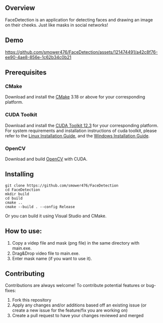 ## Overview

FaceDetection is an application for detecting faces and drawing an image on their cheeks. Just like masks in social networks!

## Demo

https://github.com/smower476/FaceDetection/assets/121474491/a42c8f76-ee90-4ae8-856e-1c62b34c0b21

## Prerequisites

### CMake

Download and install the [CMake]([https://developer.nvidia.com/cuda-downloads](https://cmake.org/download/)) 3.18 or above for your corresponding platform.

### CUDA Toolkit
Download and install the [CUDA Toolkit 12.3](https://developer.nvidia.com/cuda-downloads) for your corresponding platform.
For system requirements and installation instructions of cuda toolkit, please refer to the [Linux Installation Guide](http://docs.nvidia.com/cuda/cuda-installation-guide-linux/), and the [Windows Installation Guide](http://docs.nvidia.com/cuda/cuda-installation-guide-microsoft-windows/index.html).

### OpenCV
Download and build [OpenCV](https://docs.opencv.org/4.x/d3/d52/tutorial_windows_install.html) with CUDA.

## Installing

```
git clone https://github.com/smower476/FaceDetection
cd FaceDetection
mkdir build
cd build
cmake ..
cmake --build . --config Release
```
Or you can build it using Visual Studio and CMake.
## How to use:
1. Copy a videp file and mask (png file) in the same directory with main.exe.
2. Drag&Drop video file to main.exe.
3. Enter mask name (if you want to use it).

## Contributing
Contributions are always welcome! To contribute potential features or bug-fixes:

1. Fork this repository
2. Apply any changes and/or additions based off an existing issue (or create a new issue for the feature/fix you are working on)
3. Create a pull request to have your changes reviewed and merged
